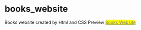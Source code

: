 # books_website
Books website created by Html and CSS
Preview <a href="https://ibso03.github.io/books_website/" type="button"  style="background-color: yellow ; color: grey; border-radius: 10px;">Books Website </a>
